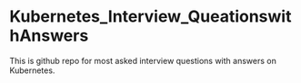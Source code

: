 # Kubernetes_Interview_QueationswithAnswers
This is github repo for most asked interview questions with answers on Kubernetes.
